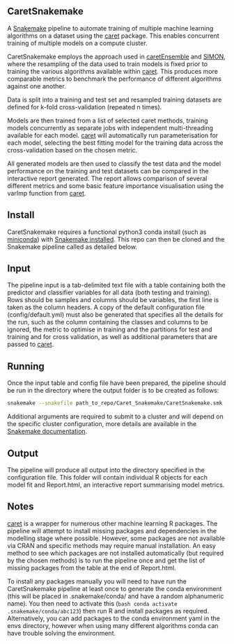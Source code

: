 ## CaretSnakemake

A [Snakemake](https://github.com/snakemake/snakemake) pipeline to automate training of multiple machine learning algorithms on a dataset using the [caret](https://github.com/topepo/caret) package.
This enables concurrent training of multiple models on a compute cluster.

CaretSnakemake employs the approach used in [caretEnsemble](https://github.com/zachmayer/caretEnsemble) and [SIMON](https://github.com/genular/simon-frontend), where the resampling of the data used to train models is fixed prior to training the various algorithms available within [caret](https://github.com/topepo/caret). This produces more comparable metrics to benchmark the performance of different algorithms against one another.

Data is split into a training and test set and resampled training datasets are defined for k-fold cross-validation (repeated n times).

Models are then trained from a list of selected caret methods, training models concurrently as separate jobs with independent multi-threading available for each model.
[caret](https://github.com/topepo/caret) will automatically run parameterisation for each model, selecting the best fitting model for the training data across the cross-validation based on the chosen metric.

All generated models are then used to classify the test data and the model performance on the training and test datasets can be compared in the interactive report generated.
The report allows comparison of several different metrics and some basic feature importance visualisation using the varImp function from [caret](https://github.com/topepo/caret).

## Install

CaretSnakemake requires a functional python3 conda install (such as [miniconda](https://docs.conda.io/en/latest/miniconda.html)) with [Snakemake installed](https://snakemake.readthedocs.io/en/stable/).
This repo can then be cloned and the Snakemake pipeline called as detailed below.

## Input

The pipeline input is a tab-delimited text file with a table containing both the predictor and classifier variables for all data (both testing and training). Rows should be samples and columns should be variables, the first line is taken as the column headers.
A copy of the default configuration file (config/default.yml) must also be generated that specifies all the details for the run, such as the column containing the classes and columns to be ignored, the metric to optimise in training and the partitions for test and training and for cross validation, as well as additional parameters that are passed to [caret](https://github.com/topepo/caret).

## Running

Once the input table and config file have been prepared, the pipeline should be run in the directory where the output folder is to be created as follows:

```bash
snakemake --snakefile path_to_repo/Caret_Snakemake/CaretSnakemake.smk --configfile edited_config_file.yml --cores 2 --use-conda
```

Additional arguments are required to submit to a cluster and will depend on the specific cluster configuration, more details are available in the [Snakemake documentation](https://snakemake.readthedocs.io/en/stable/executing/cluster.html).

## Output

The pipeline will produce all output into the directory specified in the configuration file.
This folder will contain individual R objects for each model fit and Report.html, an interactive report summarising model metrics.

## Notes

[caret](https://github.com/topepo/caret) is a wrapper for numerous other machine learning R packages. The pipeline will attempt to install missing packages and dependencies in the modelling stage where possible. However, some packages are not available via CRAN and specific methods may require manual installation. An easy method to see which packages are not installed automatically (but required by the chosen methods) is to run the pipeline once and get the list of missing packages from the table at the end of Report.html.

To install any packages manually you will need to have run the CaretSnakemake pipeline at least once to generate the conda environment (this will be placed in .snakemake/conda/ and have a random alphanumeric name). You then need to activate this (`bash conda activate .snakemake/conda/abc123`) then run R and install packages as required. Alternatively, you can add packages to the conda environment yaml in the envs directory, however when using many different algorithms conda can have trouble solving the environment.



